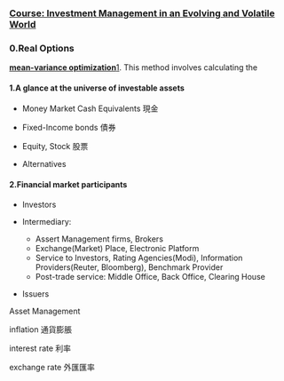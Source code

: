 ### [Course: Investment Management in an Evolving and Volatile World](https://www.coursera.org/learn/investment-management/home/welcome)

###  0.Real Options

[ **mean-variance optimization**](https://www.frontiersin.org/articles/10.3389/fams.2020.456346/full)[1](https://www.frontiersin.org/articles/10.3389/fams.2020.456346/full). This method involves calculating the

#### 1.A glance at the universe of investable assets

* Money Market Cash Equivalents  現金

* Fixed-Income  bonds  債券
* Equity, Stock 股票
* Alternatives

#### 2.Financial market participants 

* Investors

* Intermediary: 
  * Assert Management firms, Brokers
  * Exchange(Market) Place,   Electronic Platform
  * Service to Investors, Rating Agencies(Modi), Information Providers(Reuter, Bloomberg), Benchmark Provider
  * Post-trade service:   Middle Office, Back Office, Clearing House

* Issuers

Asset Management

inflation  通貨膨脹

interest rate 利率

exchange rate 外匯匯率